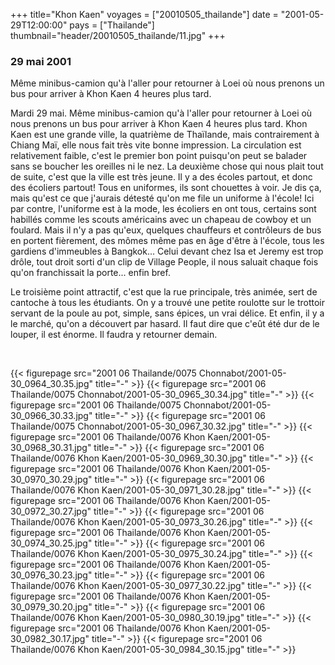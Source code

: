+++
title="Khon Kaen"
voyages = ["20010505_thailande"]
date = "2001-05-29T12:00:00"
pays = ["Thailande"]
thumbnail="header/20010505_thailande/11.jpg"
+++
### 29 mai 2001

Même minibus-camion qu'à l'aller pour retourner à Loei où nous prenons un bus 
pour arriver à Khon Kaen 4 heures plus tard.

 Mardi 29 mai. Même minibus-camion qu'à l'aller pour retourner à Loei où nous 
prenons un bus pour arriver à Khon Kaen 4 heures plus tard. Khon Kaen est une 
grande ville, la quatrième de Thaïlande, mais contrairement à Chiang Maï, elle 
nous fait très vite bonne impression. La circulation est relativement faible, 
c'est le premier bon point puisqu'on peut se balader sans se boucher les oreilles 
ni le nez. La deuxième chose qui nous plait tout de suite, c'est que la ville 
est très jeune. Il y a des écoles partout, et donc des écoliers partout! Tous 
en uniformes, ils sont chouettes à voir. Je dis ça, mais qu'est ce que j'aurais 
détesté qu'on me file un uniforme à l'école! Ici par contre, l'uniforme est 
à la mode, les écoliers en ont tous, certains sont habillés comme les scouts 
américains avec un chapeau de cowboy et un foulard. Mais il n'y a pas qu'eux, 
quelques chauffeurs et contrôleurs de bus en portent fièrement, des mômes même 
pas en âge d'être à l'école, tous les gardiens d'immeubles à Bangkok... Celui 
devant chez Isa et Jeremy est trop drôle, tout droit sorti d'un clip de Village 
People, il nous saluait chaque fois qu'on franchissait la porte... enfin bref. 


Le troisième point attractif, c'est que la rue principale, très animée, sert 
de cantoche à tous les étudiants. On y a trouvé une petite roulotte sur le trottoir 
servant de la poule au pot, simple, sans épices, un vrai délice. Et enfin, il 
y a le marché, qu'on a découvert par hasard. Il faut dire que c'eût été dur 
de le louper, il est énorme. Il faudra y retourner demain.

&nbsp; 


{{< figurepage src="2001 06 Thailande/0075 Chonnabot/2001-05-30_0964_30.35.jpg" title="-"  >}}
{{< figurepage src="2001 06 Thailande/0075 Chonnabot/2001-05-30_0965_30.34.jpg" title="-"  >}}
{{< figurepage src="2001 06 Thailande/0075 Chonnabot/2001-05-30_0966_30.33.jpg" title="-"  >}}
{{< figurepage src="2001 06 Thailande/0075 Chonnabot/2001-05-30_0967_30.32.jpg" title="-"  >}}
{{< figurepage src="2001 06 Thailande/0076 Khon Kaen/2001-05-30_0968_30.31.jpg" title="-"  >}}
{{< figurepage src="2001 06 Thailande/0076 Khon Kaen/2001-05-30_0969_30.30.jpg" title="-"  >}}
{{< figurepage src="2001 06 Thailande/0076 Khon Kaen/2001-05-30_0970_30.29.jpg" title="-"  >}}
{{< figurepage src="2001 06 Thailande/0076 Khon Kaen/2001-05-30_0971_30.28.jpg" title="-"  >}}
{{< figurepage src="2001 06 Thailande/0076 Khon Kaen/2001-05-30_0972_30.27.jpg" title="-"  >}}
{{< figurepage src="2001 06 Thailande/0076 Khon Kaen/2001-05-30_0973_30.26.jpg" title="-"  >}}
{{< figurepage src="2001 06 Thailande/0076 Khon Kaen/2001-05-30_0974_30.25.jpg" title="-"  >}}
{{< figurepage src="2001 06 Thailande/0076 Khon Kaen/2001-05-30_0975_30.24.jpg" title="-"  >}}
{{< figurepage src="2001 06 Thailande/0076 Khon Kaen/2001-05-30_0976_30.23.jpg" title="-"  >}}
{{< figurepage src="2001 06 Thailande/0076 Khon Kaen/2001-05-30_0977_30.22.jpg" title="-"  >}}
{{< figurepage src="2001 06 Thailande/0076 Khon Kaen/2001-05-30_0979_30.20.jpg" title="-"  >}}
{{< figurepage src="2001 06 Thailande/0076 Khon Kaen/2001-05-30_0980_30.19.jpg" title="-"  >}}
{{< figurepage src="2001 06 Thailande/0076 Khon Kaen/2001-05-30_0982_30.17.jpg" title="-"  >}}
{{< figurepage src="2001 06 Thailande/0076 Khon Kaen/2001-05-30_0984_30.15.jpg" title="-"  >}}


